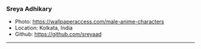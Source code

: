 ### Sreya Adhikary
- Photo: https://wallpaperaccess.com/male-anime-characters
- Location: Kolkata, India
- Github: https://github.com/sreyaad
***
